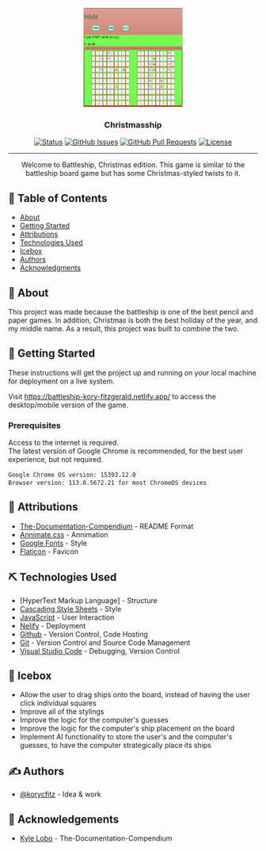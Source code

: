 <p align="center">
  <a href="" rel="noopener">
 <img width=200px height=200px src="./assets/christmas-ship.png" alt="Project logo"></a>
</p>

<h3 align="center">Christmasship</h3>

<div align="center">

[![Status](https://img.shields.io/badge/status-active-success.svg)]()
[![GitHub Issues](https://img.shields.io/github/issues/kylelobo/The-Documentation-Compendium.svg)](https://github.com/korycfitz/Battleship/issues)
[![GitHub Pull Requests](https://img.shields.io/github/issues-pr/kylelobo/The-Documentation-Compendium.svg)](https://github.com/korycfitz/Battleship/pulls)
[![License](https://img.shields.io/github/license/korycfitz/Battleship?style=plastic)](/LICENSE)
</div>

---

<p align="center"> Welcome to Battleship, Christmas edition. This game is similar to the battleship board game but has some Christmas-styled twists to it.
  <br> 
</p>

## 📝 Table of Contents

- [About](#about)
- [Getting Started](#getting_started)
- [Attributions](#attributions)
- [Technologies Used](#⛏️-technologies-used)
- [Icebox](#ice-box)
- [Authors](#authors)
- [Acknowledgments](#acknowledgement)

## 🧐 About <a name = "about"></a>

This project was made because the battleship is one of the best pencil and paper games. In addition, Christmas is both the best holiday of the year, and my middle name. As a result, this project was built to combine the two.

## 🏁 Getting Started <a name = "getting_started"></a>

These instructions will get the project up and running on your local machine for deployment on a live system. <br>

Visit https://battleship-kory-fitzgerald.netlify.app/  to access the desktop/mobile version of the game.

### Prerequisites

Access to the internet is required.<br>
The latest version of Google Chrome is recommended, for the best user experience, but not required.

```
Google Chrome OS version: 15393.12.0
Browser version: 113.0.5672.21 for most ChromeOS devices
```

## 🎈 Attributions <a name="attributions"></a>
- [The-Documentation-Compendium](https://github.com/kylelobo/The-Documentation-Compendium) - README Format
- [Annimate.css](https://cdnjs.cloudflare.com/ajax/libs/animate.css/4.1.1/animate.min.css) - Annimation
- [Google Fonts](https://fonts.google.com/) - Style
- [Flaticon](https://www.flaticon.com/) - Favicon

## ⛏️ Technologies Used <a name = "technologies-used"></a>

- [HyperText Markup Language] - Structure
- [Cascading Style Sheets](https://www.w3.org/Style/CSS/Overview.en.html) - Style
- [JavaScript](https://www.javascript.com/) - User Interaction
- [Nelify](https://app.netlify.com/) - Deployment
- [Github](https://github.com/) - Version Control, Code Hosting
- [Git](https://git-scm.com/) - Version Control and Source Code Management
- [Visual Studio Code](https://code.visualstudio.com/) - Debugging, Version Control

## 🚀 Icebox <a name = "ice-box"></a>

- Allow the user to drag ships onto the board, instead of having the user click individual squares
- Improve all of the stylings
- Improve the logic for the computer's guesses
- Improve the logic for the computer's ship placement on the board
- Implement AI functionality to store the user's and the computer's guesses, to have the computer strategically place its ships

## ✍️ Authors <a name = "authors"></a>

- [@korycfitz](https://github.com/korycfitz) - Idea & work

## 🎉 Acknowledgements <a name = "acknowledgement"></a>

- [Kyle Lobo](https://github.com/kylelobo/The-Documentation-Compendium) - The-Documentation-Compendium 